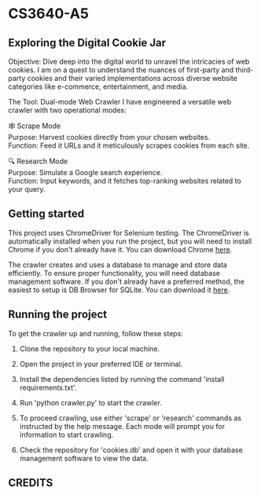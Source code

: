 # CS3640-A5
## Exploring the Digital Cookie Jar

Objective: Dive deep into the digital world to unravel the intricacies of web cookies. I am on a quest to understand the nuances of first-party and third-party cookies and their varied implementations across diverse website categories like e-commerce, entertainment, and media.

The Tool: Dual-mode Web Crawler
I have engineered a versatile web crawler with two operational modes:

🕸️ Scrape Mode <br>
Purpose: Harvest cookies directly from your chosen websites. <br>
Function: Feed it URLs and it meticulously scrapes cookies from each site.

🔍 Research Mode <br>
Purpose: Simulate a Google search experience. <br>
Function: Input keywords, and it fetches top-ranking websites related to your query.


## Getting started

This project uses ChromeDriver for Selenium testing. The ChromeDriver is automatically installed when you run the project, but you will need to install Chrome if you don't already have it. You can download Chrome [here](https://www.google.com/chrome/).

The crawler creates and uses a database to manage and store data efficiently. To ensure proper functionality, you will need database management software. If you don't already have a preferred method, the easiest to setup is DB Browser for SQLite. You can download it [here](https://sqlitebrowser.org/).


## Running the project

To get the crawler up and running, follow these steps:

1. Clone the repository to your local machine.

2. Open the project in your preferred IDE or terminal.

3. Install the dependencies listed by running the command 'install requirements.txt'.

4. Run 'python crawler.py' to start the crawler.

5. To proceed crawling, use either 'scrape' or 'research' commands as instructed by the help message. Each mode will prompt you for information to start crawling.

6. Check the repository for 'cookies.db' and open it with your database management software to view the data.


## CREDITS

